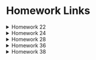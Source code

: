 
# Homework Links

<details>
  <summary>Homework 22</summary>
  [Python Data Manipulation](https://colab.research.google.com/drive/10zruusQsqQdBPZyRusT8GUncMkVAdhSY?usp=sharing)
</details>

<details>
  <summary>Homework 24</summary>
  [Connecting to Databases and Transforming Data](https://colab.research.google.com/drive/1VgdrWTkgsXUeR4qP50hT6XWrHriCY3Lj?usp=sharing)
</details>

<details>
  <summary>Homework 28</summary>
  [Data Analysis with Python](https://colab.research.google.com/drive/1YdwBsZ8bfmiulOKh6B7RBSDiPTAbCTsz?usp=sharing)
</details>

<details>
  <summary>Homework 36</summary>
  [Statistics in Practice](https://colab.research.google.com/drive/1AZSpg-Ki9QzKZSAM4qITnmBAzjZCT1DO?usp=sharing)
</details>

<details>
  <summary>Homework 38</summary>
  [Product Metrics and RFM](https://colab.research.google.com/drive/1Ux_KnS_sFdCI1LDpJBKMZeQHSSX1wm38?usp=sharing)
</details>

